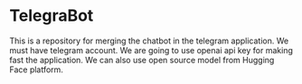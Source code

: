 # TelegraBot
This is a repository for merging the chatbot in the telegram application. We must have telegram account. We are going to use openai api key for making fast the application. We can also use open source model from Hugging Face platform.
